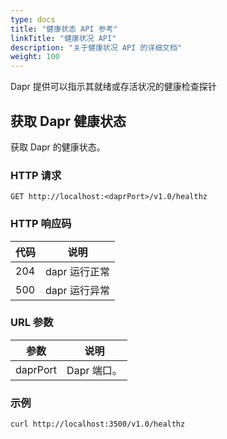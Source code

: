 ```yaml
---
type: docs
title: "健康状态 API 参考"
linkTitle: "健康状况 API"
description: "关于健康状况 API 的详细文档"
weight: 100
---
```


Dapr 提供可以指示其就绪或存活状况的健康检查探针

## 获取 Dapr 健康状态

获取 Dapr 的健康状态。

### HTTP 请求

```
GET http://localhost:<daprPort>/v1.0/healthz
```

### HTTP 响应码

| 代码  | 说明        |
| --- | --------- |
| 204 | dapr 运行正常 |
| 500 | dapr 运行异常 |

### URL 参数

| 参数       | 说明       |
| -------- | -------- |
| daprPort | Dapr 端口。 |

### 示例

```shell
curl http://localhost:3500/v1.0/healthz
```

